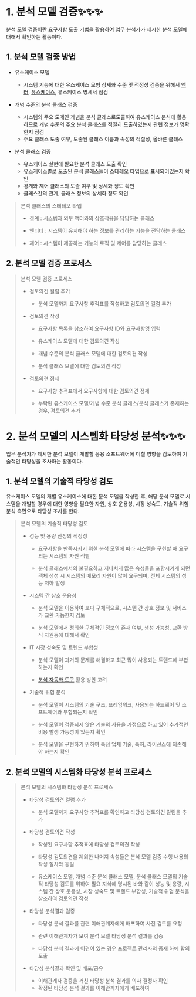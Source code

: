 # 1. 분석 모델 검증✨✨✨

분석 모델 검증이란 요구사항 도출 기법을 활용하여 업무 분석가가 제시한 분석 모델에 대해서 확인하는 활동이다.

## 1. 분석 모델 검증 방법

* 유스케이스 모델

  * 시스템 기능에 대한 유스케이스 모형 상세화 수준 및 적정성 검증을 위해서 [액터](https://github.com/notRoyKim/TIL/blob/main/CS/A.md#actor), [유스케이스](https://github.com/notRoyKim/TIL/blob/main/CS/U.md#usecase), 유스케이스 명세서 점검
  
* 개념 수준의 분석 클래스 검증

  * 시스템의 주요 도메인 개념을 분석 클래스로도출하여 유스케이스 분석에 활용하므로 개념 수준의 주요 분석 클래스를 적절히 도출하였는지 관련 정보가 명확한지 점검
  * 주요 클래스 도출 여부, 도출된 클래스 이름과 속성의 적절성, 올바른 클래스

* 분석 클래스 검증
  
  * 유스케이스 실현에 필요한 분석 클래스 도출 확인
  * 유스케이스별로 도출된 분석 클래스들이 스테레오 타입으로 표시되어있는지 확인
  * 경계와 제어 클래스의 도출 여부 및 상세화 정도 확인
  * 클래스간의 관계, 클래스 정보의 상세화 정도 확인

> 분석 클래스의 스테레오 타입
>
> * 경계 : 시스템과 외부 액터와의 상호작용을 담당하는 클래스
> 
> * 엔티티 : 시스템이 유지해야 하는 정보를 관리하는 기능을 전담하는 클래스
> 
> * 제어 : 시스템이 제공하는 기능의 로직 및 제어를 담당하는 클래스

## 2. 분석 모델 검증 프로세스

> 분석 모델 검증 프로세스
> 
> * 검토의견 컬럼 추가
> 
>   * 분석 모델까지 요구사항 추적표를 작성하고 검토의견 컬럼 추가
>   
> * 검토의견 작성
> 
>   * 요구사항 목록을 참조하여 요구사항 ID와 요구사항명 입력
>   
>   * 유스케이스 모델에 대한 검토의견 작성
>   
>   * 개념 수준의 분석 클래스 모델에 대한 검토의견 작성
>   
>   * 분석 클래스 모델에 대한 검토의견 작성
>
> * 검토의견 정제
> 
>   * 요구사항 추적표에서 요구사항에 대한 검토의견 정제
>   
>   * 누락된 유스케이스 모델/개념 수준 분석 클래스/분석 클래스가 존재하는 경우, 검토의견 추가

# 2. 분석 모델의 시스템화 타당성 분석✨✨✨

업무 분석가가 제시한 분석 모델이 개발할 응용 소프트웨어에 미칠 영향을 검토하여 기술적인 타당성을 조사하는 활동이다.

## 1. 분석 모델의 기술적 타당성 검토

유스케이스 모델의 개별 유스케이스에 대한 분석 모델을 작성한 후, 해당 분석 모델로 시스템을 개발할 경우에 대한 영향을 필요한 자원, 상호 운용성, 시장 성숙도, 기술적 위험 분석 측면으로 타당성 조사를 한다.

> 분석 모델의 기술적 타당성 검토
> 
> * 성능 및 용량 산정의 적정성
> 
>   * 요구사항을 만족시키기 위한 분석 모델에 따라 시스템을 구현할 때 요구되는 시스템의 자원 식별
>   
>   * 분석 클래스에서의 불필요하고 지나치게 많은 속성들을 포함시키게 되면 객체 생성 시 시스템의 메모리 자원이 많이 요구되며, 전체 시스템의 성능 저하 발생
>   
> * 시스템 간 상호 운용성
>
>   * 분석 모델을 이용하여 보다 구체적으로, 시스템 간 상호 정보 및 서비스가 교환 가능한지 검토
>   
>   * 분석 모델에서 정의한 구체적인 정보의 존재 여부, 생성 가능성, 교환 방식 자원등에 대해서 확인
>   
> * IT 시장 성숙도 및 트렌드 부합성
>
>   * 분석 모델이 과거의 문제를 해결하고 최근 많이 사용되는 트렌드에 부합하는지 확인
>   
>   * [분석 자동화 도구](https://github.com/notRoyKim/TIL/blob/main/CS/%E3%85%82.md#%EB%B6%84%EC%84%9D-%EC%9E%90%EB%8F%99%ED%99%94-%EB%8F%84%EA%B5%AC) 활용 방안 고려
>   
> * 기술적 위험 분석
> 
>   * 분석 모델이 시스템의 기술 구조, 프레임워크, 사용되는 하드웨어 및 소프트웨어와 부합되는지 확인
>   
>   * 분석 모델이 검증되지 않은 기술의 사용을 가정으로 하고 있어 추가적인 비용 발생 가능성이 있는지 확인
>   
>   * 분석 모델을 구현하기 위하여 특정 업체 기술, 특허, 라이선스에 의존해야 하는지 확인

## 2. 분석 모델의 시스템화 타당성 분석 프로세스

> 분석 모델의 시스템화 타당성 분석 프로세스
> 
> * 타당성 검토의견 컬럼 추가
>   
>   * 분석 모델까지 요구사항 추적표를 확인하고 타당성 검토의견 칼럼을 추가
>   
> * 타당성 검토의견 작성
> 
>   * 작성된 요구사항 추적표에 타당성 검토의견 작성
>   
>   * 타당성 검토의견을 제외한 나머지 속성들은 분석 모델 검증 수행 내용의 작성 절차와 동일
>   
>   * 유스케이스 모델, 개념 수준 분석 클래스 모델, 분석 클래스 모델의 기술적 타당성 검토를 위하여 필요 지식에 명시된 바와 같이 성능 및 용량, 시스템 간 상호 운용성, 시장 성숙도 및 트렌드 부합성, 기술적 위험 분석을 참조하여 검토의견 작성
> 
> * 타당성 분석결과 검증
> 
>   * 타당성 분석 결과를 관련 이해관계자에게 배포하여 사전 검토를 요청
>   
>   * 관련 이해관계자가 모여 분석 모델 타당성 분석 결과를 검증
>   
>   * 타당성 분석 결과에 이견이 있는 경우 프로젝트 관리자의 중재 하에 합의 도출
>   
> * 타당성 분석결과 확인 및 배포/공유
> 
>   * 이해관계자 검증을 거친 타당성 분석 결과를 의사 결정자 확인
>   * 확정된 타당성 분석 결과를 이해관계자에게 배포하여 
